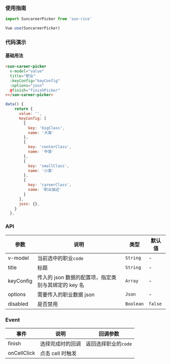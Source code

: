 ### 使用指南

```javascript
import SuncareerPicker from 'sun-rice'

Vue.use(SuncareerPicker)
```

### 代码演示

#### 基础用法

```html
<sun-career-picker
  v-model="value"
  title="职业"
  :keyConfig="keyConfig"
  :options="josn"
  @finish="finishPicker"
></sun-career-picker>
```

```js
data() {
    return {
      value: '',
      keyConfig: [
        {
          key: 'bigClass',
          name: '大类'
        },
        {
          key: 'centerClass',
          name: '中类'
        },
        {
          key: 'smallClass',
          name: '小类'
        },
        {
          key: 'careerClass',
          name: '职业描述'
        }
      ],
      josn: {},
    }
  },
```

### API

| 参数      | 说明                                                | 类型      | 默认值  |
| --------- | --------------------------------------------------- | --------- | ------- |
| v-model   | 当前选中的职业`code`                                | `String`  | -       |
| title     | 标题                                                | `String`  | -       |
| keyConfig | 传入的 json 数据的配置项，指定类别与其绑定的 key 名 | `Array`   | -       |
| options   | 需要传入的职业数据 json                             | `Json`    | -       |
| disabled  | 是否禁用                                            | `Boolean` | `false` |

### Event

| 事件        | 说明             | 回调参数             |
| ----------- | ---------------- | -------------------- |
| finish      | 选择完成时的回调 | 返回选择职业的`code` |
| onCellClick | 点击 cell 时触发 |                      |
